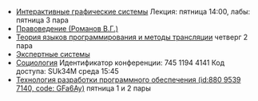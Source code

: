 

- [Интерактивные графические системы](https://us04web.zoom.us/j/74511944141?pwd=VlFtQ2pZNmxnNit5MEg0aVpjOWdXZz09) 
Лекция: пятница 14:00, лабы: пятница 3 пара
- [Правоведение (Романов В.Г.)](https://discord.gg/TZzCA4a)
- [Теория языков программирования и методы трансляции](https://us05web.zoom.us/j/81787378062?pwd=Mi96cU1XY1M2UGhEVlM4RmdRa1BrQT09)
четверг 2 пара
- [Экспертные системы](https://us04web.zoom.us/j/74511944141?pwd=VlFtQ2pZNmxnNit5MEg0aVpjOWdXZz09)
- [Социология](http://disrm2.zabgu.ru/b/fuk-ugf-wj4)
Идентификатор конференции: 745 1194 4141 
Код доступа: SUk34M 
среда 15:45
- [Технология разработки программного обеспечения (id:880 9539 7140, code: GFa6Ay)](https://us05web.zoom.us/j/88095397140?pwd=azEvOTZrVG1VOU9ObFhPTXI3Vk1Jdz09)
пятница 1 и 2 пары

